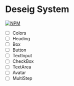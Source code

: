 # Deseig System


[![NPM](https://img.shields.io/npm/l/react)](https://github.com/esbnet/rocketseat-ignite-05-ds/blob/main/LICENSE) 


- [ ] Colors
- [ ] Heading
- [ ] Box
- [ ] Button
- [ ] TextInput
- [ ] CheckBox
- [ ] TextArea
- [ ] Avatar
- [ ] MultiStep
